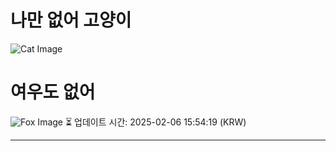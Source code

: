 
# 나만 없어 고양이

![Cat Image](https://cdn2.thecatapi.com/images/MTY1MjYzMA.jpg)

# 여우도 없어
![Fox Image](https://randomfox.ca/images/94.jpg)
⏳ 업데이트 시간: 2025-02-06 15:54:19 (KRW)

---
